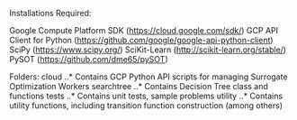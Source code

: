 Installations Required:

Google Compute Platform SDK (https://cloud.google.com/sdk/)
GCP API Client for Python (https://github.com/google/google-api-python-client)
SciPy (https://www.scipy.org/)
SciKit-Learn (http://scikit-learn.org/stable/)
PySOT (https://github.com/dme65/pySOT)


Folders:
cloud
..* Contains GCP Python API scripts for managing Surrogate Optimization Workers
searchtree
..* Contains Decision Tree class and functions
tests
..* Contains unit tests, sample problems
utility
..* Contains utility functions, including transition function construction (among others)


